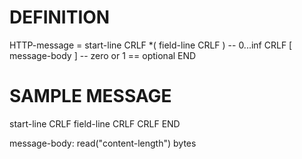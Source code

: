 # DEFINITION

HTTP-message   = start-line CRLF
                   *( field-line CRLF )   -- 0...inf
                   CRLF
                   [ message-body ]   -- zero or 1 == optional
                   END

# SAMPLE MESSAGE

start-line CRLF field-line CRLF CRLF END


message-body: read("content-length") bytes
